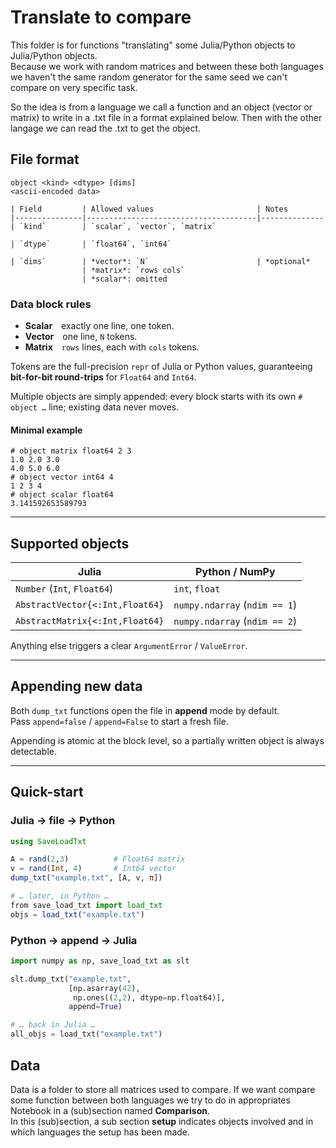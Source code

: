 # Translate to compare  

This folder is for functions "translating" some Julia/Python objects to Julia/Python objects.  
Because we work with random matrices and between these both languages we haven't the same random generator for the same seed we can't compare on very specific task.

So the idea is from a language we call a function and an object (vector or matrix) to write in a .txt file in a format explained below. Then with the other langage we can read the .txt to get the object.

## File format
``object <kind> <dtype> [dims]``    
``<ascii-encoded data> ``   
```
| Field         | Allowed values                       | Notes  
|---------------|--------------------------------------|--------------
| `kind`        | `scalar`, `vector`, `matrix`  

| `dtype`       | `float64`, `int64`   

| `dims`        | *vector*: `N`                        | *optional*
                | *matrix*: `rows cols`
                | *scalar*: omitted
```
### Data block rules
* **Scalar** exactly one line, one token.  
* **Vector** one line, `N` tokens.  
* **Matrix** `rows` lines, each with `cols` tokens.

Tokens are the full-precision `repr` of Julia or Python values, guaranteeing **bit-for-bit round-trips** for `Float64` and `Int64`.

Multiple objects are simply appended: every block starts with its own `# object …` line; existing data never moves.

#### Minimal example

```
# object matrix float64 2 3
1.0 2.0 3.0
4.0 5.0 6.0
# object vector int64 4
1 2 3 4
# object scalar float64
3.141592653589793

````

---

## Supported objects

| Julia                                 | Python / NumPy                  |
|---------------------------------------|---------------------------------|
| `Number` (`Int`, `Float64`)           | `int`, `float`                  |
| `AbstractVector{<:Int,Float64}`       | `numpy.ndarray` (`ndim == 1`)   |
| `AbstractMatrix{<:Int,Float64}`       | `numpy.ndarray` (`ndim == 2`)   |

Anything else triggers a clear `ArgumentError` / `ValueError`.

---

## Appending new data

Both `dump_txt` functions open the file in **append** mode by default.  
Pass `append=false` / `append=False` to start a fresh file.

Appending is atomic at the block level, so a partially written object is always detectable.

---

## Quick-start

### Julia → file → Python
```julia
using SaveLoadTxt

A = rand(2,3)          # Float64 matrix
v = rand(Int, 4)       # Int64 vector
dump_txt("example.txt", [A, v, π])

# … later, in Python …
from save_load_txt import load_txt
objs = load_txt("example.txt")
````

### Python → append → Julia

```python
import numpy as np, save_load_txt as slt

slt.dump_txt("example.txt",
             [np.asarray(42),
              np.ones((2,2), dtype=np.float64)],
             append=True)

# … back in Julia …
all_objs = load_txt("example.txt")
```

## Data
Data is a folder to store all matrices used to compare. If we want compare some function between both languages we try to do in appropriates Notebook in a (sub)section named **Comparison**.  
In this (sub)section, a sub section **setup** indicates objects involved and in which languages the setup has been made.